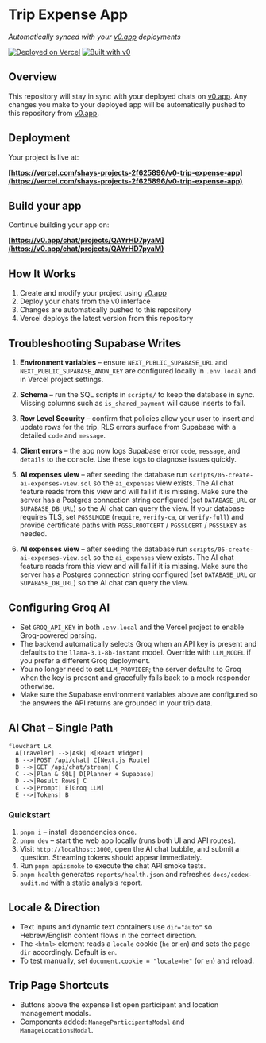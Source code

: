 # Trip Expense App

*Automatically synced with your [v0.app](https://v0.app) deployments*

[![Deployed on Vercel](https://img.shields.io/badge/Deployed%20on-Vercel-black?style=for-the-badge&logo=vercel)](https://vercel.com/shays-projects-2f625896/v0-trip-expense-app)
[![Built with v0](https://img.shields.io/badge/Built%20with-v0.app-black?style=for-the-badge)](https://v0.app/chat/projects/QAYrHD7pyaM)

## Overview

This repository will stay in sync with your deployed chats on [v0.app](https://v0.app).
Any changes you make to your deployed app will be automatically pushed to this repository from [v0.app](https://v0.app).

## Deployment

Your project is live at:

**[https://vercel.com/shays-projects-2f625896/v0-trip-expense-app](https://vercel.com/shays-projects-2f625896/v0-trip-expense-app)**

## Build your app

Continue building your app on:

**[https://v0.app/chat/projects/QAYrHD7pyaM](https://v0.app/chat/projects/QAYrHD7pyaM)**

## How It Works

1. Create and modify your project using [v0.app](https://v0.app)
2. Deploy your chats from the v0 interface
3. Changes are automatically pushed to this repository
4. Vercel deploys the latest version from this repository

## Troubleshooting Supabase Writes

1. **Environment variables** – ensure `NEXT_PUBLIC_SUPABASE_URL` and `NEXT_PUBLIC_SUPABASE_ANON_KEY` are configured locally in `.env.local` and in Vercel project settings.
2. **Schema** – run the SQL scripts in `scripts/` to keep the database in sync. Missing columns such as `is_shared_payment` will cause inserts to fail.
3. **Row Level Security** – confirm that policies allow your user to insert and update rows for the trip. RLS errors surface from Supabase with a detailed `code` and `message`.
4. **Client errors** – the app now logs Supabase error `code`, `message`, and `details` to the console. Use these logs to diagnose issues quickly.
5. **AI expenses view** – after seeding the database run `scripts/05-create-ai-expenses-view.sql` so the `ai_expenses` view exists. The AI chat feature reads from this view and will fail if it is missing. Make sure the server has a Postgres connection string configured (set `DATABASE_URL` or `SUPABASE_DB_URL`) so the AI chat can query the view. If your database requires TLS, set `PGSSLMODE` (`require`, `verify-ca`, or `verify-full`) and provide certificate paths with `PGSSLROOTCERT` / `PGSSLCERT` / `PGSSLKEY` as needed.

5. **AI expenses view** – after seeding the database run `scripts/05-create-ai-expenses-view.sql` so the `ai_expenses` view exists. The AI chat feature reads from this view and will fail if it is missing. Make sure the server has a Postgres connection string configured (set `DATABASE_URL` or `SUPABASE_DB_URL`) so the AI chat can query the view.


## Configuring Groq AI

- Set `GROQ_API_KEY` in both `.env.local` and the Vercel project to enable Groq-powered parsing.
- The backend automatically selects Groq when an API key is present and defaults to the `llama-3.1-8b-instant` model. Override with `LLM_MODEL` if you prefer a different Groq deployment.
- You no longer need to set `LLM_PROVIDER`; the server defaults to Groq when the key is present and gracefully falls back to a mock responder otherwise.
- Make sure the Supabase environment variables above are configured so the answers the API returns are grounded in your trip data.

## AI Chat – Single Path

```mermaid
flowchart LR
  A[Traveler] -->|Ask| B[React Widget]
  B -->|POST /api/chat| C[Next.js Route]
  B -->|GET /api/chat/stream| C
  C -->|Plan & SQL| D[Planner + Supabase]
  D -->|Result Rows| C
  C -->|Prompt| E[Groq LLM]
  E -->|Tokens| B
```

### Quickstart

1. `pnpm i` – install dependencies once.
2. `pnpm dev` – start the web app locally (runs both UI and API routes).
3. Visit `http://localhost:3000`, open the AI chat bubble, and submit a question. Streaming tokens should appear immediately.
4. Run `pnpm api:smoke` to execute the chat API smoke tests.
5. `pnpm health` generates `reports/health.json` and refreshes `docs/codex-audit.md` with a static analysis report.

## Locale & Direction

- Text inputs and dynamic text containers use `dir="auto"` so Hebrew/English content flows in the correct direction.
- The `<html>` element reads a `locale` cookie (`he` or `en`) and sets the page `dir` accordingly. Default is `en`.
- To test manually, set `document.cookie = "locale=he"` (or `en`) and reload.

## Trip Page Shortcuts

- Buttons above the expense list open participant and location management modals.
- Components added: `ManageParticipantsModal` and `ManageLocationsModal`.
